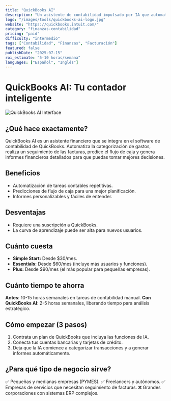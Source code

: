 ```yaml
---
title: "QuickBooks AI"
description: "Un asistente de contabilidad impulsado por IA que automatiza tareas, predice el flujo de caja y ofrece información financiera."
logo: "/images/tools/quickbooks-ai-logo.jpg"
website: "https://quickbooks.intuit.com/"
category: "finanzas-contabilidad"
pricing: "paid"
difficulty: "intermedio"
tags: ["Contabilidad", "Finanzas", "Facturación"]
featured: false
publishDate: "2025-07-15"
roi_estimate: "5-10 horas/semana"
languages: ["Español", "Inglés"]
---
```


# QuickBooks AI: Tu contador inteligente

![QuickBooks AI Interface](/images/tools/quickbooks-ai-hero.jpg)

## ¿Qué hace exactamente?
QuickBooks AI es un asistente financiero que se integra en el software de contabilidad de QuickBooks. Automatiza la categorización de gastos, realiza un seguimiento de las facturas, predice el flujo de caja y genera informes financieros detallados para que puedas tomar mejores decisiones.

## Beneficios
- Automatización de tareas contables repetitivas.
- Predicciones de flujo de caja para una mejor planificación.
- Informes personalizables y fáciles de entender.

## Desventajas
- Requiere una suscripción a QuickBooks.
- La curva de aprendizaje puede ser alta para nuevos usuarios.

## Cuánto cuesta
- **Simple Start:** Desde $30/mes.
- **Essentials:** Desde $60/mes (incluye más usuarios y funciones).
- **Plus:** Desde $90/mes (el más popular para pequeñas empresas).

## Cuánto tiempo te ahorra
**Antes**: 10-15 horas semanales en tareas de contabilidad manual.
**Con QuickBooks AI**: 2-5 horas semanales, liberando tiempo para análisis estratégico.

## Cómo empezar (3 pasos)
1. Contrata un plan de QuickBooks que incluya las funciones de IA.
2. Conecta tus cuentas bancarias y tarjetas de crédito.
3. Deja que la IA comience a categorizar transacciones y a generar informes automáticamente.

## ¿Para qué tipo de negocio sirve?
✅ Pequeñas y medianas empresas (PYMES).
✅ Freelancers y autónomos.
✅ Empresas de servicios que necesitan seguimiento de facturas.
❌ Grandes corporaciones con sistemas ERP complejos.
